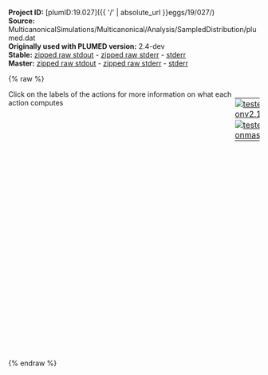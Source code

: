 **Project ID:** [plumID:19.027]({{ '/' | absolute_url }}eggs/19/027/)  
**Source:** MulticanonicalSimulations/Multicanonical/Analysis/SampledDistribution/plumed.dat  
**Originally used with PLUMED version:** 2.4-dev  
**Stable:** [zipped raw stdout](plumed.dat.plumed.stdout.txt.zip) - [zipped raw stderr](plumed.dat.plumed.stderr.txt.zip) - [stderr](plumed.dat.plumed.stderr)  
**Master:** [zipped raw stdout](plumed.dat.plumed_master.stdout.txt.zip) - [zipped raw stderr](plumed.dat.plumed_master.stderr.txt.zip) - [stderr](plumed.dat.plumed_master.stderr)  

{% raw %}
<div style="width: 100%; float:left">
<div style="width: 90%; float:left" id="value_details_data/MulticanonicalSimulations/Multicanonical/Analysis/SampledDistribution/plumed.dat"> Click on the labels of the actions for more information on what each action computes </div>
<div style="width: 10%; float:left"><table><tr><td style="padding:1px"><a href="plumed.dat.plumed.stderr"><img src="https://img.shields.io/badge/v2.10-passing-green.svg" alt="tested onv2.10" /></a></td></tr><tr><td style="padding:1px"><a href="plumed.dat.plumed_master.stderr"><img src="https://img.shields.io/badge/master-failed-red.svg" alt="tested onmaster" /></a></td></tr></table></div></div>
<pre style="width=97%;">
<span class="plumedtooltip" style="color:blue"># vim:ft=plumed<span class="right">Enables syntax highlighting for PLUMED files in vim. See <a href="https://www.plumed.org/doc-master/user-doc/html/_vim_syntax.html">here for more details. </a><i></i></span></span>
<br/><b name="data/MulticanonicalSimulations/Multicanonical/Analysis/SampledDistribution/plumed.datenergy" onclick='showPath("data/MulticanonicalSimulations/Multicanonical/Analysis/SampledDistribution/plumed.dat","data/MulticanonicalSimulations/Multicanonical/Analysis/SampledDistribution/plumed.datenergy","data/MulticanonicalSimulations/Multicanonical/Analysis/SampledDistribution/plumed.datenergy","brown")'>energy</b>: <span class="plumedtooltip" style="color:green">READ<span class="right">Read quantities from a colvar file. <a href="https://www.plumed.org/doc-master/user-doc/html/_r_e_a_d.html" style="color:green">More details</a><i></i></span></span> <span class="plumedtooltip">FILE<span class="right">the name of the file from which to read these quantities<i></i></span></span>=../COLVARtrim <span class="plumedtooltip">VALUES<span class="right">the values to read from the file<i></i></span></span>=energy  <span class="plumedtooltip">IGNORE_TIME<span class="right"> ignore the time in the colvar file<i></i></span></span>
<br/><span style="display:none;" id="data/MulticanonicalSimulations/Multicanonical/Analysis/SampledDistribution/plumed.datenergy">The READ action with label <b>energy</b> calculates the following quantities:<table  align="center" frame="void" width="95%" cellpadding="5%"><tr><td width="5%"><b> Quantity </b>  </td><td><b> Description </b> </td></tr><tr><td width="5%">energy..#!custom</td><td>the names of the output components for this action depend on the actions input file see the example inputs below for details</td></tr></table></span><span class="plumedtooltip" style="color:green">HISTOGRAM<span class="right">Accumulate the average probability density along a few CVs from a trajectory. <a href="https://www.plumed.org/doc-master/user-doc/html/_h_i_s_t_o_g_r_a_m.html" style="color:green">More details</a><i></i></span></span> ...
  <span class="plumedtooltip">ARG<span class="right">the quantities that are being used to construct the histogram<i></i></span></span>=<b name="data/MulticanonicalSimulations/Multicanonical/Analysis/SampledDistribution/plumed.datenergy">energy</b>
  <span class="plumedtooltip">GRID_MIN<span class="right"> the lower bounds for the grid<i></i></span></span>=-25000
  <span class="plumedtooltip">GRID_MAX<span class="right"> the upper bounds for the grid<i></i></span></span>=-23500
  <span class="plumedtooltip">GRID_BIN<span class="right">the number of bins for the grid<i></i></span></span>=1000
  <span style="color:blue" class="comment">#KERNEL=DISCRETE</span>
  <span class="plumedtooltip">BANDWIDTH<span class="right">the bandwidths for kernel density esimtation<i></i></span></span>=25
  <span style="color:blue" class="comment">#LOGWEIGHTS=weightsMetad,weights300</span>
  <span class="plumedtooltip">NORMALIZATION<span class="right"> This controls how the data is normalized it can be set equal to true, false or ndata<i></i></span></span>=true
  <span class="plumedtooltip">LABEL<span class="right">a label for the action so that its output can be referenced in the input to other actions<i></i></span></span>=<b name="data/MulticanonicalSimulations/Multicanonical/Analysis/SampledDistribution/plumed.dathh" onclick='showPath("data/MulticanonicalSimulations/Multicanonical/Analysis/SampledDistribution/plumed.dat","data/MulticanonicalSimulations/Multicanonical/Analysis/SampledDistribution/plumed.dathh","data/MulticanonicalSimulations/Multicanonical/Analysis/SampledDistribution/plumed.dathh","brown")'>hh</b>
... HISTOGRAM
<br/><span style="display:none;" id="data/MulticanonicalSimulations/Multicanonical/Analysis/SampledDistribution/plumed.dathh">The HISTOGRAM action with label <b>hh</b> calculates the following quantities:<table  align="center" frame="void" width="95%" cellpadding="5%"><tr><td width="5%"><b> Quantity </b>  </td><td><b> Description </b> </td></tr><tr><td width="5%">hh.value</td><td>the estimate of the histogram as a function of the argument that was obtained</td></tr></table></span><span class="plumedtooltip" style="color:green">DUMPGRID<span class="right">Output the function on the grid to a file with the PLUMED grid format. <a href="https://www.plumed.org/doc-master/user-doc/html/_d_u_m_p_g_r_i_d.html" style="color:green">More details</a><i></i></span></span> <span class="plumedtooltip">GRID<span class="right">the grid you would like to print (can also use ARG for specifying what is being printed)<i></i></span></span>=<b name="data/MulticanonicalSimulations/Multicanonical/Analysis/SampledDistribution/plumed.dathh">hh</b> <span class="plumedtooltip">FILE<span class="right"> the file on which to write the grid<i></i></span></span>=histoEne <span class="plumedtooltip">STRIDE<span class="right"> the frequency with which the grid should be output to the file<i></i></span></span>=5000 <span class="plumedtooltip">FMT<span class="right">the format that should be used to output real numbers<i></i></span></span>=%15.10f
<span style="display:none;" id="data/MulticanonicalSimulations/Multicanonical/Analysis/SampledDistribution/plumed.dat">The DUMPGRID action with label <b></b> calculates something</span><b name="data/MulticanonicalSimulations/Multicanonical/Analysis/SampledDistribution/plumed.datff" onclick='showPath("data/MulticanonicalSimulations/Multicanonical/Analysis/SampledDistribution/plumed.dat","data/MulticanonicalSimulations/Multicanonical/Analysis/SampledDistribution/plumed.datff","data/MulticanonicalSimulations/Multicanonical/Analysis/SampledDistribution/plumed.datff","brown")'>ff</b>: <span class="plumedtooltip" style="color:green">CONVERT_TO_FES<span class="right">Convert a histogram to a free energy surface. <a href="https://www.plumed.org/doc-master/user-doc/html/_c_o_n_v_e_r_t__t_o__f_e_s.html" style="color:green">More details</a><i></i></span></span> <span class="plumedtooltip">GRID<span class="right">the histogram that you would like to convert into a free energy surface (old syntax)<i></i></span></span>=<b name="data/MulticanonicalSimulations/Multicanonical/Analysis/SampledDistribution/plumed.dathh">hh</b> <span class="plumedtooltip">TEMP<span class="right">the temperature at which you are operating<i></i></span></span>=500.0
<span style="display:none;" id="data/MulticanonicalSimulations/Multicanonical/Analysis/SampledDistribution/plumed.datff">The CONVERT_TO_FES action with label <b>ff</b> calculates the following quantities:<table  align="center" frame="void" width="95%" cellpadding="5%"><tr><td width="5%"><b> Quantity </b>  </td><td><b> Description </b> </td></tr><tr><td width="5%">ff.value</td><td>the free energy surface</td></tr></table></span><span class="plumedtooltip" style="color:green">DUMPGRID<span class="right">Output the function on the grid to a file with the PLUMED grid format. <a href="https://www.plumed.org/doc-master/user-doc/html/_d_u_m_p_g_r_i_d.html" style="color:green">More details</a><i></i></span></span> <span class="plumedtooltip">GRID<span class="right">the grid you would like to print (can also use ARG for specifying what is being printed)<i></i></span></span>=<b name="data/MulticanonicalSimulations/Multicanonical/Analysis/SampledDistribution/plumed.datff">ff</b> <span class="plumedtooltip">FILE<span class="right"> the file on which to write the grid<i></i></span></span>=fesEne <span class="plumedtooltip">STRIDE<span class="right"> the frequency with which the grid should be output to the file<i></i></span></span>=5000 <span class="plumedtooltip">FMT<span class="right">the format that should be used to output real numbers<i></i></span></span>=%15.10f

<span class="plumedtooltip" style="color:green">PRINT<span class="right">Print quantities to a file. <a href="https://www.plumed.org/doc-master/user-doc/html/_p_r_i_n_t.html" style="color:green">More details</a><i></i></span></span> <span class="plumedtooltip">ARG<span class="right">the labels of the values that you would like to print to the file<i></i></span></span>=* <span class="plumedtooltip">FILE<span class="right">the name of the file on which to output these quantities<i></i></span></span>=COLVAR <span class="plumedtooltip">STRIDE<span class="right"> the frequency with which the quantities of interest should be output<i></i></span></span>=1
</pre>
{% endraw %}
